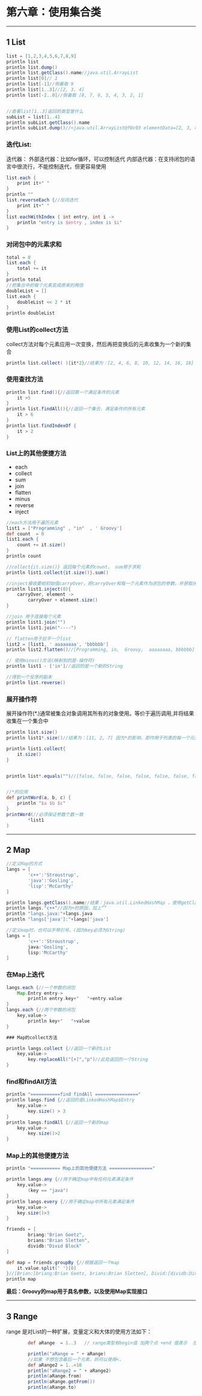 # 第六章：使用集合类

---
## 1 List

```groovy
list = [1,2,3,4,5,6,7,8,9]
println list
println list.dump()
println list.getClass().name//java.util.ArrayList
println list[0]// 1
println list[-1]//倒着取 9
println list[1..3]//[2, 3, 4]
println list[-2..0]//倒着取 [8, 7, 6, 5, 4, 3, 2, 1]


//查看list[1..3]返回的类型是什么
subList = list[1..4]
println subList.getClass().name
println subList.dump()//<java.util.ArrayList@f0c03 elementData=[2, 3, 4, 5] size=4 modCount=1> 可见返回的是一个新的子对象
```

### 迭代List:

迭代器：
外部迭代器：比如for循环，可以控制迭代
内部迭代器：在支持闭包的语言中很流行，不能控制迭代，但更容易使用

```groovy
list.each {
    print it+" "
}
println ""
list.reverseEach {//反向迭代
    print it+" "
}
list.eachWithIndex { int entry, int i ->
    println "entry is $entry , index is $i"
}
```

### 对闭包中的元素求和
```groovy
total = 0
list.each {
    total += it
}
println total
//把集合中的每个元素变成原来的两倍
doubleList = []
list.each {
    doubleList << 2 * it
}
println doubleList
```

### 使用List的collect方法

collect方法对每个元素应用一次变换，然后再把变换后的元素收集为一个新的集合
```groovy
println list.collect( ){it*2}//结果为：[2, 4, 6, 8, 10, 12, 14, 16, 18]
```

### 使用查找方法

```groovy
println list.find(){//返回第一个满足条件的元素
    it >5
}
println list.findAll(){//返回一个集合，满足条件的所有元素
    it > 6
}
println list.findIndexOf {
    it > 2
}
```
### List上的其他便捷方法

- each
- collect
- sum
- join
- flatten
- minus
- reverse
- inject

```groovy
//each方法用于遍历元素
list1 = ["Programming" , "in"  , ' Groovy']
def count  = 0
list1.each {
    count += it.size()
}
println count

//collect{it.size()} 返回每个元素的count， sum用于求和
println list1.collect{it.size()}.sum()

//inject接收要给初始值carryOver，把carryOver和每一个元素作为闭包的参数，并获取闭包返回的值，下次调用闭包时，传入此值
println list1.inject(0){
    carryOver, element ->
        carryOver + element.size()
}

//join 用于连接每个元素
println list1.join("")
println list1.join("----")

// flatten用于拉平一个list
list2 = [list1, ' aaaaaaaa', 'bbbbbb']
println list2.flatten()//[Programming, in,  Groovy,  aaaaaaaa, bbbbbb]

// 使用minus()方法(映射到的是-操作符)
println list1 - ['in']//返回的是一个新的String

//得到一个反序的副本
println list.reverse()
```
### 展开操作符

展开操作符(*.)通常被集合对象调用其所有的对象使用。等价于遍历调用,并将结果收集在一个集合中

```groovy
println list.size()
println list1*.size()//结果为：[11, 2, 7] 因为*的影响，即作用于列表的每一个元素，变为展开操作符， 相当于下面代码

println list1.collect{
    it.size()
}


println list*.equals("")//[false, false, false, false, false, false, false, false, false]


//*的应用
def printWord(a, b, c) {
    println "$a $b $c"
}
printWord(//必须保证参数个数一致
        *list1
)
```


---
## 2 Map

```groovy
//定义Map的方式
langs = [
        'c++':'Stroustrup',
        'java':'Gosling',
        'lisp':'McCarthy'
]

println langs.getClass().name//结果：java.util.LinkedHashMap ，使用getClass，而不是直接访问class，因为Groovy会认为你是根据key取value
println langs."c++"//因为+的原因，加上“”
println "langs.java:"+langs.java
println "langs['java']:"+langs['java']

//定义map时，也可以不带引号，(因为key必须为String)
langs = [
        'c++':'Stroustrup',
        java:'Gosling',
        lisp:'McCarthy'
]
```
### 在Map上迭代

```groovy
langs.each {//一个参数的闭包
    Map.Entry entry->
        println entry.key+"   "+entry.value
}
langs.each {//两个参数的闭包
    key,value->
        println key+"   "+value
}

### Map的collect方法

println langs.collect {//返回一个新的List
    key,value->
        key.replaceAll("[+]","p")//此处返回的一个String
}
```

### find和findAll方法

```groovy
println "===========find findAll ================"
println langs.find {//返回的是LinkedHashMap$Entry
    key,value->
        key.size() > 3
}
println langs.findAll {//返回一个新的map
    key,value->
        key.size()>2
}
```

### Map上的其他便捷方法

```groovy
println "=========== Map上的其他便捷方法 ================"

println langs.any {//用于确定map中有任何元素满足条件
    key,value->
        (key == "java")
}
println langs.every {//用于确定map中所有元素满足条件
    key,value->
    key.size()>3
}

friends = [
        briang:"Brian Goetz",
        brians:"Brian Sletten",
        dividb:"Divid Block"
]

def map = friends.groupBy {//根据返回一个map
    it.value.split(' ')[0]
}//[Brian:[briang:Brian Goetz, brians:Brian Sletten], Divid:[dividb:Divid Block]]
println map
```

**最后：Groovy的map用于具名参数，以及使用Map实现接口**


---
## 3 Range

range 是对List的一种扩展，变量定义和大体的使用方法如下：

```groovy
        def aRange  = 1..3   // range类型有begin值 加两个点 +end 值表示  左边这aRange包含 1 , 2 , 3 .这三个值

        println("aRange = " + aRange)
        //如果 不想包含最后一个元素，则可以使用<，
        def aRange2 = 1..<10
        println("aRange2 = " + aRange2)
        println(aRange.from)
        println(aRange.getFrom())
        println(aRange.to)
```

